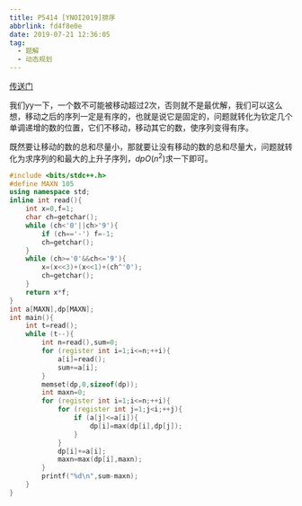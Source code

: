 ```yaml
---
title: P5414 [YNOI2019]排序
abbrlink: fd4f8e0e
date: 2019-07-21 12:36:05
tag:
  - 题解
  - 动态规划
---
```


[传送门](https://www.luogu.org/problemnew/show/P5414)

我们yy一下，一个数不可能被移动超过$2$次，否则就不是最优解，我们可以这么想，移动之后的序列一定是有序的，也就是说它是固定的，问题就转化为钦定几个单调递增的数的位置，它们不移动，移动其它的数，使序列变得有序。

既然要让移动的数的总和尽量小，那就要让没有移动的数的总和尽量大，问题就转化为求序列的和最大的上升子序列，$dp$$O(n^2)$求一下即可。

```cpp
#include <bits/stdc++.h>
#define MAXN 105
using namespace std;
inline int read(){
    int x=0,f=1;
    char ch=getchar();
    while (ch<'0'||ch>'9'){
        if (ch=='-') f=-1;
        ch=getchar();
    }
    while (ch>='0'&&ch<='9'){
        x=(x<<3)+(x<<1)+(ch^'0');
        ch=getchar();
    }
    return x*f;
}
int a[MAXN],dp[MAXN];
int main(){
    int t=read();
    while (t--){
        int n=read(),sum=0;
        for (register int i=1;i<=n;++i){
            a[i]=read();
            sum+=a[i];
        }
        memset(dp,0,sizeof(dp));
        int maxn=0;
        for (register int i=1;i<=n;++i){
            for (register int j=1;j<i;++j){
                if (a[j]<=a[i]){
                    dp[i]=max(dp[i],dp[j]);
                }
            }
            dp[i]+=a[i];
            maxn=max(dp[i],maxn);
        }
        printf("%d\n",sum-maxn);
    }
}
```

